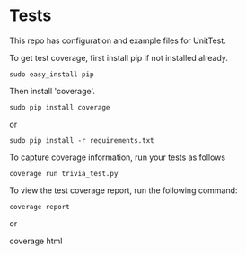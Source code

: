 Tests
=====

This repo has configuration and example files for UnitTest.

To get test coverage, first install pip if not installed already.

    sudo easy_install pip

Then install 'coverage'.

    sudo pip install coverage

or

    sudo pip install -r requirements.txt

To capture coverage information, run your tests as follows

    coverage run trivia_test.py

To view the test coverage report, run the following command:

    coverage report

or 

   coverage html